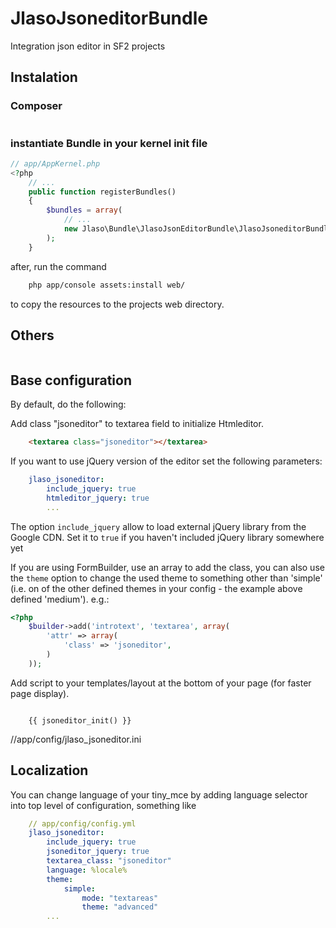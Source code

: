 # JlasoJsoneditorBundle

Integration json editor in SF2 projects

## Instalation

### Composer

```bash

```

### instantiate Bundle in your kernel init file

```php
// app/AppKernel.php
<?php
    // ...
    public function registerBundles()
    {
        $bundles = array(
            // ...
            new Jlaso\Bundle\JlasoJsonEditorBundle\JlasoJsoneditorBundle(),
        );
    }
```

after, run the command

```bash
    php app/console assets:install web/
```

to copy the resources to the projects web directory.

## Others

```

```

## Base configuration

By default, do the following:

Add class "jsoneditor" to textarea field to initialize Htmleditor.

```html
    <textarea class="jsoneditor"></textarea>
```

If you want to use jQuery version of the editor set the following parameters:

```yaml
    jlaso_jsoneditor:
        include_jquery: true
        htmleditor_jquery: true
        ...
```

The option `include_jquery` allow to load external jQuery library from the Google CDN. Set it to `true` if you haven't included jQuery library somewhere yet

If you are using FormBuilder, use an array to add the class, you can also use the `theme` option to change the
used theme to something other than 'simple' (i.e. on of the other defined themes in your config - the example above
defined 'medium').  e.g.:

```php
<?php
    $builder->add('introtext', 'textarea', array(
        'attr' => array(
            'class' => 'jsoneditor',
        )
    ));
```

Add script to your templates/layout at the bottom of your page (for faster page display).

```twig

    {{ jsoneditor_init() }}

```


//app/config/jlaso_jsoneditor.ini


## Localization

You can change language of your tiny_mce by adding language selector into top level of configuration, something like

```yaml
    // app/config/config.yml
    jlaso_jsoneditor:
        include_jquery: true
        jsoneditor_jquery: true
        textarea_class: "jsoneditor"
        language: %locale%
        theme:
            simple:
                mode: "textareas"
                theme: "advanced"
        ...

```


